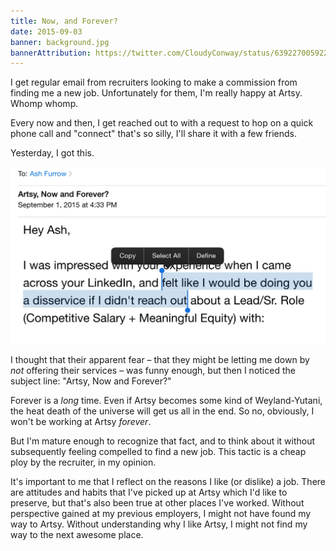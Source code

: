 ```yaml
---
title: Now, and Forever?
date: 2015-09-03
banner: background.jpg
bannerAttribution: https://twitter.com/CloudyConway/status/639227005922361344
---
```


I get regular email from recruiters looking to make a commission from finding me a new job. Unfortunately for them, I'm really happy at Artsy. Whomp whomp.

Every now and then, I get reached out to with a request to hop on a quick phone call and "connect" that's so silly, I'll share it with a few friends.

Yesterday, I got this.

![A disservive was committed here, most definitely.](email.jpg)

I thought that their apparent fear – that they might be letting me down by _not_ offering their services – was funny enough, but then I noticed the subject line: "Artsy, Now and Forever?"

Forever is a _long_ time. Even if Artsy becomes some kind of Weyland-Yutani, the heat death of the universe will get us all in the end. So no, obviously, I won't be working at Artsy _forever_.

But I'm mature enough to recognize that fact, and to think about it without subsequently feeling compelled to find a new job. This tactic is a cheap ploy by the recruiter, in my opinion.

It's important to me that I reflect on the reasons I like (or dislike) a job. There are attitudes and habits that I've picked up at Artsy which I'd like to preserve, but that's also been true at other places I've worked. Without perspective gained at my previous employers, I might not have found my way to Artsy. Without understanding why I like Artsy, I might not find my way to the next awesome place.
